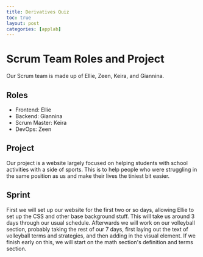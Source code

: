 ```yaml
---
title: Derivatives Quiz
toc: true
layout: post
categories: [applab]
---
```


# Scrum Team Roles and Project


Our Scrum team is made up of Ellie, Zeen, Keira, and Giannina.

## Roles

- Frontend: Ellie
- Backend: Giannina
- Scrum Master: Keira
- DevOps: Zeen

## Project

Our project is a website largely focused on helping students with school activities with a side of sports. This is to help people who were struggling in the same position as us and make their lives the tiniest bit easier. 

## Sprint
First we will set up our website for the first two or so days, allowing Ellie to set up the CSS and other base background stuff. This will take us around 3 days through our usual schedule. Afterwards we will work on our volleyball section, probably taking the rest of our 7 days, first laying out the text of volleyball terms and strategies, and then adding in the visual element. If we finish early on this, we will start on the math section's definition and terms section.